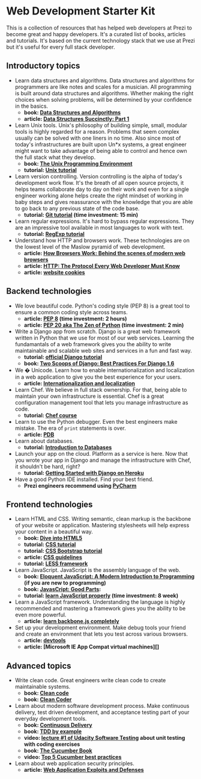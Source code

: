 Web Development Starter Kit
===========================

This is a collection of resources that has helped web developers at
Prezi to become great and happy developers. It's a curated list of
books, articles and tutorials. It's based on the current technology
stack that we use at Prezi but it's useful for every full stack
developer.

## Introductory topics

- Learn data structures and algorithms. Data structures and algorithms
for programmers are like notes and scales for a musician. All
programming is built around data structures and algorithms. Whether
making the right choices when solving problems, will be determined by
your confidence in the basics.
    - **book: [Data Structures and Algorithms][data_struct]**
    - **article: [Data Structures Succinctly: Part 1][datastructspart1]**
- Learn Unix tools. Unix's philosophy of building simple, small,
modular tools is highly regarded for a reason. Problems that
seem complex usually can be solved with one liners in no time. Also
since most of today's infrastructures are built upon Un*x systems, a
great engineer might want to take advantage of being able to control
and hence own the full stack what they develop.
    - **book: [The Unix Programming Environment][unix_book]**
    - **tutorial: [Unix tutorial][unix_tutorial]**
- Learn version controlling. Version controlling is the alpha of
  today's development work flow. It's the breath of all open source
  projects, it helps teams collaborate day to day on their work and
  even for a single engineer working alone helps create the right
  mindset of working in baby steps and gives reassurance with the knowledge
  that you are able to go back to any previous state of the code base.
    - **tutorial: [Git tutorial][git_school] (time investment: 15 min)**
- Learn regular expressions. It's hard to bypass regular
  expressions. They are an impressive tool available in most
  languages to work with text.
    - **tutorial: [RegExp tutorial][regex_tutorial]**
- Understand how HTTP and browsers work. These technologies are on the
  lowest level of the Maslow pyramid of web development.
    - **article: [How Browsers Work: Behind the scenes of modern web browsers][browserswork]**
    - **article: [HTTP: The Protocol Every Web Developer Must Know][http_tutorial]**
    - **article: [website cookies][cookies]**

## Backend technologies

- We love beautiful code. Python's coding style (PEP 8) is a great
  tool to ensure a common coding style across teams.
    - **article: [PEP 8][pep8] (time investment: 2 hours)**
    - **article: [PEP 20 aka The Zen of Python][pep20] (time investment: 2 min)**
- Write a Django app from scratch. Django is a great web framework
  written in Python that we use for most of our web services. Learning
  the fundamantals of a web framework gives you the ability to write
  maintainable and scalable web sites and services in a fun and fast
  way.
    - **tutorial: [official Django tutorial][django_tutorial]**
    - **book: [Two Scoops of Django: Best Practices For Django 1.6][scoops_of_django]**
- We &#65533; Unicode. Learn how to enable internationalization and
  localization in a web application to give you the best experience
  for your users.
    - **article: [Internationalization and localization][i18n]**
- Learn Chef. We believe in full stack ownership. For that, being able
  to maintain your own infrastructure is essential. Chef is a great
  configuration management tool that lets you manage infrastructure as
  code.
    - **tutorial: [Chef course][chef_tutorial]**
- Learn to use the Python debugger. Even the best engineers make mistake. The
  era of `print` statements is over.
    - **article: [PDB][python_debugger]**
- Learn about databases.
    - **tutorial: [Introduction to Databases][dbintro]**
- Launch your app on the cloud. Platform as a service is here. Now
  that you wrote your app in Django and manage the infrastructure with
  Chef, it shouldn't be hard, right?
    - **tutorial: [Getting Started with Django on Heroku][paas_tutorial]**
- Have a good Python IDE installed. Find your best friend.
    - **Prezi engineers recommend using [PyCharm][pycharm]**

## Frontend technologies

- Learn HTML and CSS. Writing semantic, clean markup is the backbone
  of your website or application. Mastering stylesheets will help
  express your content in a beautiful way.
    - **book: [Dive into HTML5][html5_book]**
    - **tutorial: [CSS tutorial][css_tutorial]**
    - **tutorial: [CSS Bootstrap tutorial][bootstrap]**
    - **article: [CSS guidelines][css_guidelines]**
    - **tutorial: [LESS framework][less]**
- Learn JavaScript. JavaScript is the assembly language of the web.
    - **book: [Eloquent JavaScript: A Modern Introduction to Programming][javascript_eloquent] (if you are new to programming)**
    - **book: [JavasCript: Good Parts][javascript_goodparts]:**
    - **tutorial: [learn JavaScript properly][javascript_properly] (time investment: 8 week)**
- Learn a JavaScript framework. Understanding the language is highly
  recommended and mastering a framework gives you the ability to be
  even more powerful.
    - **article: [learn backbone.js completely][backbonejs]**
- Set up your development environment. Make debug tools your friend
  and create an environment that lets you test across various browsers.
    - **article: [devtools][devtools]**
    - **article: [Microsoft IE App Compat virtual machines][]**

## Advanced topics
- Write clean code. Great engineers write clean code to create
  maintainable systems.
    - **book: [Clean code][clean_code]**
    - **book: [Clean Coder][clean_coder]**
- Learn about modern software development process. Make continuous
  delivery, test driven development, and acceptance testing part of
  your everyday development tools.
    - **book: [Continuous Delivery][continuous_delivery]**
    - **book: [TDD by example][tddbook]**
    - **video: [lecture #1 of Udacity Software Testing][tdd_udacity] about unit testing with coding exercises**
    - **book: [The Cucumber Book][cucumber_book]**
    - **video: [Top 5 Cucumber best practices][top5cucumber]**
- Learn about web application security principles.
    - **article: [ Web Application Exploits and Defenses][webappsecurity]**


[data_struct]: http://www.amazon.com/Data-Structures-Algorithms-Alfred-Aho/dp/0201000237
[unix_book]: http://www.amazon.com/Unix-Programming-Environment-Prentice-Hall-Software/dp/013937681X/ref=sr_1_16?...
[unix_tutorial]: http://www.learnshell.org/
[git_school]: https://try.github.io/levels/1/challenges/1
[regex_tutorial]: http://regexone.com/lesson/
[browserswork]: http://www.html5rocks.com/en/tutorials/internals/howbrowserswork/
[http_tutorial]: http://code.tutsplus.com/tutorials/http-the-protocol-every-web-developer-must-know-part-1--net-31177
[pep8]: http://legacy.python.org/dev/peps/pep-0008/
[django_tutorial]: https://docs.djangoproject.com/en/1.7/intro/tutorial01/
[scoops_of_django]: http://twoscoopspress.org/products/two-scoops-of-django-1-6
[i18n]: https://docs.djangoproject.com/en/dev/topics/i18n
[chef_tutorial]: https://learn.getchef.com/
[python_debugger]: https://docs.python.org/2/library/pdb.html
[dbintro]: https://www.coursera.org/course/db
[paas_tutorial]: https://devcenter.heroku.com/articles/getting-started-with-django
[pycharm]: https://www.jetbrains.com/pycharm/
[html5_book]: http://diveintohtml5.info/
[bootstrap]: http://getbootstrap.com/getting-started/
[cookies]: http://getfirebug.com/cookies
[css_guidelines]: http://cssguidelin.es/
[css_tutorial]: https://developer.mozilla.org/en-US/docs/Web/Guide/CSS/Getting_started
[less]: http://webdesign.tutsplus.com/articles/get-into-less-the-programmable-stylesheet-language--webdesign-5216
[devtools]: https://developer.chrome.com/devtools
[javascript_eloquent]: http://eloquentjavascript.net/
[javascript_goodparts]: http://shop.oreilly.com/product/9780596517748.do
[javascript_properly]: http://javascriptissexy.com/how-to-learn-javascript-properly/
[backbonejs]: http://javascriptissexy.com/learn-backbone-js-completely/
[ievms]: https://github.com/xdissent/ievms
[clean_code]: http://www.amazon.com/Clean-Code-Handbook-Software-Craftsmanship/dp/0132350882
[clean_coder]: http://www.amazon.com/The-Clean-Coder-Professional-Programmers/dp/0137081073
[continuous_delivery]: http://www.amazon.com/dp/0321601912?tag=contindelive-20
[tddbook]: http://www.amazon.com/Test-Driven-Development-By-Example/dp/0321146530
[tdd_udacity]: https://www.udacity.com/course/viewer#!/c-cs258/l-48449993/m-48739042
[cucumber_book]: http://www.amazon.com/Cucumber-Book-Behaviour-Driven-Development-Programmers/dp/1934356808
[webappsecurity]: https://google-gruyere.appspot.com/
[pep20]: http://legacy.python.org/dev/peps/pep-0020/
[top5cucumber]: http://blog.codeship.io/2013/05/21/Testing-Tuesday-6-Top-5-Cucumber-best-practices.html
[datastructspart1]: http://code.tutsplus.com/series/data-structures-succinctly-part-1--cms-551?view=grid
